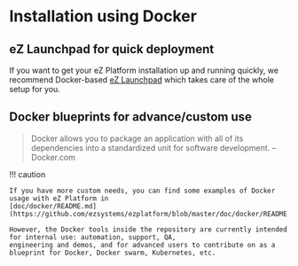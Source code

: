 # Installation using Docker

## eZ Launchpad for quick deployment

If you want to get your eZ Platform installation up and running quickly,
we recommend Docker-based [eZ Launchpad](https://ezsystems.github.io/launchpad/)
which takes care of the whole setup for you.

## Docker blueprints for advance/custom use

> Docker allows you to package an application with all of its dependencies
into a standardized unit for software development. – Docker.com

!!! caution

    If you have more custom needs, you can find some examples of Docker usage with eZ Platform in
    [doc/docker/README.md](https://github.com/ezsystems/ezplatform/blob/master/doc/docker/README.md).

    However, the Docker tools inside the repository are currently intended for internal use: automation, support, QA,
    engineering and demos, and for advanced users to contribute on as a blueprint for Docker, Docker swarm, Kubernetes, etc.
